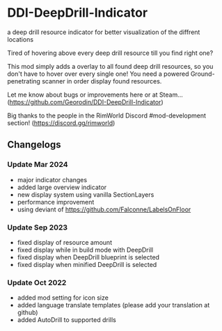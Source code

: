 # DDI-DeepDrill-Indicator
a deep drill resource indicator for better visualization of the diffrent locations

Tired of hovering above every deep drill resource till you find right one?

This mod simply adds a overlay to all found deep drill resources, so you don't have to hover over every single one!
You need a powered Ground-penetrating scanner in order display found resources.

Let me know about bugs or improvements here or at Steam...
(https://github.com/Georodin/DDI-DeepDrill-Indicator)

Big thanks to the people in the RimWorld Discord #mod-development section!
(https://discord.gg/rimworld)

## Changelogs
### Update Mar 2024
- major indicator changes
- added large overview indicator
- new display system using vanilla SectionLayers
- performance improvement
- using deviant of https://github.com/Falconne/LabelsOnFloor

### Update Sep 2023
- fixed display of resource amount
- fixed display while in build mode with DeepDrill
- fixed display when DeepDrill blueprint is selected
- fixed display when minified DeepDrill is selected

### Update Oct 2022
- added mod setting for icon size
- added language translate templates (please add your translation at github)
- added AutoDrill to supported drills
